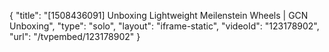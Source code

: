 {
    "title": "[1508436091] Unboxing Lightweight Meilenstein Wheels | GCN Unboxing",
    "type": "solo",
    "layout": "iframe-static",
    "videoId": "123178902",
    "url": "\/tvpembed\/123178902"
}